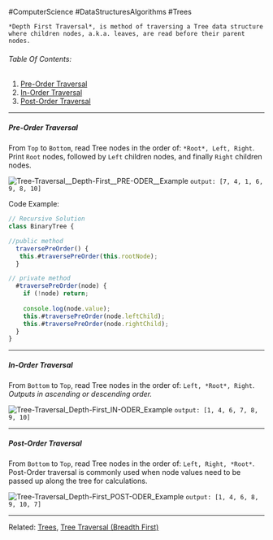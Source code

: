 #ComputerScience #DataStructuresAlgorithms #Trees 

```ad-summary
*Depth First Traversal*, is method of traversing a Tree data structure where children nodes, a.k.a. leaves, are read before their parent nodes.
```

###### Table Of Contents:
1. [Pre-Order Traversal](#Pre-Order%20Traversal)
2. [In-Order Traversal](#In-Order%20Traversal)
3. [Post-Order Traversal](#Post-Order%20Traversal)

---

##### Pre-Order Traversal
From `Top` to `Bottom`, read Tree nodes in the order of: `*Root*, Left, Right`.
Print `Root` nodes, followed by `Left` children nodes, and finally `Right` children nodes.

![Tree-Traversal__Depth-First__PRE-ODER__Example](Tree-Traversal_Depth-First_PRE-ODER_Example.png)
`output: [7, 4, 1, 6, 9, 8, 10]`

Code Example:
```javascript 
// Recursive Solution
class BinaryTree {

//public method
  traversePreOrder() {
   this.#traversePreOrder(this.rootNode);
  }

// private method
  #traversePreOrder(node) {
    if (!node) return;
    
    console.log(node.value);
    this.#traversePreOrder(node.leftChild);
    this.#traversePreOrder(node.rightChild);
  }
}
```

---

##### In-Order Traversal
From `Bottom` to `Top`, read Tree nodes in the order of: `Left, *Root*, Right`. *Outputs in ascending or descending order.* 

![Tree-Traversal_Depth-First_IN-ODER_Example](Tree-Traversal_Depth-First_IN-ODER_Example.png)
`output: [1, 4, 6, 7, 8, 9, 10]`

---

##### Post-Order Traversal
From `Bottom` to `Top`, read Tree nodes in the order of: `Left, Right, *Root*`. Post-Order traversal is commonly used when node values need to be passed up along the tree for calculations.


![Tree-Traversal_Depth-First_POST-ODER_Example](Tree-Traversal_Depth-First_POST-ODER_Example.png)
`output: [1, 4, 6, 8, 9, 10, 7]`


---
Related: [Trees](Trees.md), [Tree Traversal (Breadth First)](Tree%20Traversal%20(Breadth%20First).md)